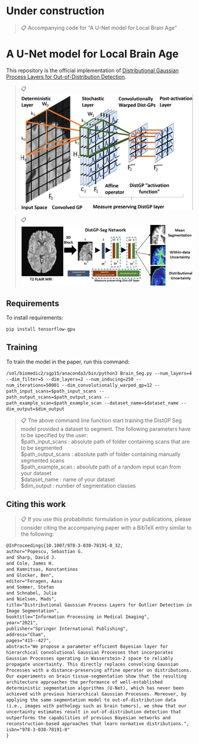 # Under construction

>📋  Accompanying code for "A U-Net model for Local Brain Age"

# A U-Net model for Local Brain Age

This repository is the official implementation of [Distributional Gaussian Process Layers for Out-of-Distribution Detection](https://link.springer.com/chapter/10.1007/978-3-030-78191-0_32). 

>📋  ![Schematic of DistGP Layer](schematic_dist_gp_layer.png)

>📋  ![Segmentation Architecture](segmentation_network.png)

## Requirements

To install requirements:

```setup
pip install tensorflow-gpu
```
## Training

To train the model in the paper, run this command:

```train
/vol/biomedic2/sgp15/anaconda3/bin/python3 Brain_Seg.py --num_layers=4 --dim_filter=5 --dim_layers=2 --num_inducing=250 --num_iterations=50001 --dim_convolutionally_warped_gp=12 --path_input_scans=$path_input_scans --path_output_scans=$path_output_scans --path_example_scan=$path_example_scan --dataset_name=$dataset_name --dim_output=$dim_output
```

>📋  The above command line function start training the DistGP Seg model provided a dataset to segment. The following parameters have to be specified by the user:<br/>
> $path_input_scans : absolute path of folder containing scans that are to be segmented<br/>
> $path_output_scans : absolute path of folder containing manually segmented scans<br/>
> $path_example_scan : absolute path of a random input scan from your dataset<br/>
> $dataset_name : name of your dataset<br/>
> $dim_output : number of segmentation classes

## Citing this work

>📋 If you use this probabilistic formulation in your publications, please consider citing the accompanying paper with a BibTeX entry similar to the following:

```
@InProceedings{10.1007/978-3-030-78191-0_32,
author="Popescu, Sebastian G.
and Sharp, David J.
and Cole, James H.
and Kamnitsas, Konstantinos
and Glocker, Ben",
editor="Feragen, Aasa
and Sommer, Stefan
and Schnabel, Julia
and Nielsen, Mads",
title="Distributional Gaussian Process Layers for Outlier Detection in Image Segmentation",
booktitle="Information Processing in Medical Imaging",
year="2021",
publisher="Springer International Publishing",
address="Cham",
pages="415--427",
abstract="We propose a parameter efficient Bayesian layer for hierarchical convolutional Gaussian Processes that incorporates Gaussian Processes operating in Wasserstein-2 space to reliably propagate uncertainty. This directly replaces convolving Gaussian Processes with a distance-preserving affine operator on distributions. Our experiments on brain tissue-segmentation show that the resulting architecture approaches the performance of well-established deterministic segmentation algorithms (U-Net), which has never been achieved with previous hierarchical Gaussian Processes. Moreover, by applying the same segmentation model to out-of-distribution data (i.e., images with pathology such as brain tumors), we show that our uncertainty estimates result in out-of-distribution detection that outperforms the capabilities of previous Bayesian networks and reconstruction-based approaches that learn normative distributions.",
isbn="978-3-030-78191-0"
}



```








